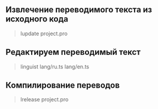 ## Извлечение переводимого текста из исходного кода

> lupdate project.pro

## Редактируем переводимый текст

> linguist lang/ru.ts lang/en.ts

## Компилирование переводов

> lrelease project.pro
